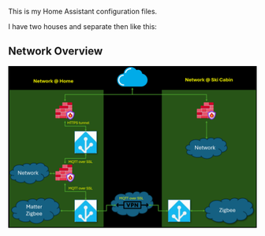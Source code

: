 This is my Home Assistant configuration files.

I have two houses and separate then like this:

## Network Overview

![Network diagram](Network.png)
